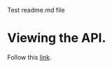 Test readme.md file

# Viewing the API. 
<!--- Had to use the absolute adress. If not the source code of index.html would be displayed instead of the rendered page. --->

Follow this [link](https://mobilitydata.github.io/testswagger/WebDisplay/index.html).

